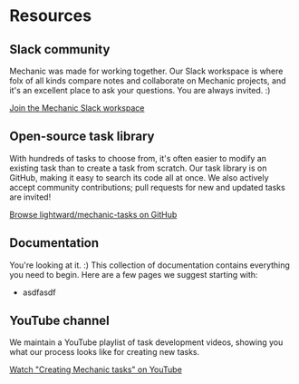 # Resources

## Slack community

Mechanic was made for working together. Our Slack workspace is where folx of all kinds compare notes and collaborate on Mechanic projects, and it's an excellent place to ask your questions. You are always invited. :\)

[Join the Mechanic Slack workspace](https://join.slack.com/t/usemechanic/shared_invite/zt-cq84nrs7-ggYbYTbf~CrCjTg8nmHP2A)

## Open-source task library

With hundreds of tasks to choose from, it's often easier to modify an existing task than to create a task from scratch. Our task library is on GitHub, making it easy to search its code all at once. We also actively accept community contributions; pull requests for new and updated tasks are invited!

[Browse lightward/mechanic-tasks on GitHub](https://github.com/lightward/mechanic-tasks)

## Documentation

You're looking at it. :\) This collection of documentation contains everything you need to begin. Here are a few pages we suggest starting with:

* asdfasdf

## YouTube channel

We maintain a YouTube playlist of task development videos, showing you what our process looks like for creating new tasks.

[Watch "Creating Mechanic tasks" on YouTube](https://www.youtube.com/playlist?list=PLL9QVbRVW16vxuebeRR8ozUZIAb7ntNCw)

